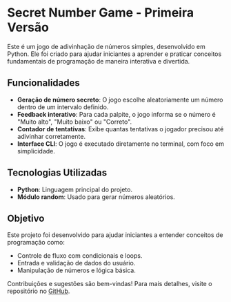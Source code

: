 # Secret Number Game - Primeira Versão  

Este é um jogo de adivinhação de números simples, desenvolvido em Python. Ele foi criado para ajudar iniciantes a aprender e praticar conceitos fundamentais de programação de maneira interativa e divertida.  

## Funcionalidades  

- **Geração de número secreto**: O jogo escolhe aleatoriamente um número dentro de um intervalo definido.  
- **Feedback interativo**: Para cada palpite, o jogo informa se o número é "Muito alto", "Muito baixo" ou "Correto".  
- **Contador de tentativas**: Exibe quantas tentativas o jogador precisou até adivinhar corretamente.  
- **Interface CLI**: O jogo é executado diretamente no terminal, com foco em simplicidade.  

## Tecnologias Utilizadas  

- **Python**: Linguagem principal do projeto.  
- **Módulo random**: Usado para gerar números aleatórios.  

## Objetivo  

Este projeto foi desenvolvido para ajudar iniciantes a entender conceitos de programação como:
- Controle de fluxo com condicionais e loops.
- Entrada e validação de dados do usuário.
- Manipulação de números e lógica básica.

Contribuições e sugestões são bem-vindas! Para mais detalhes, visite o repositório no [GitHub](https://github.com/LuizCMSpengler/Secret-Number-Game/tree/first_version).
